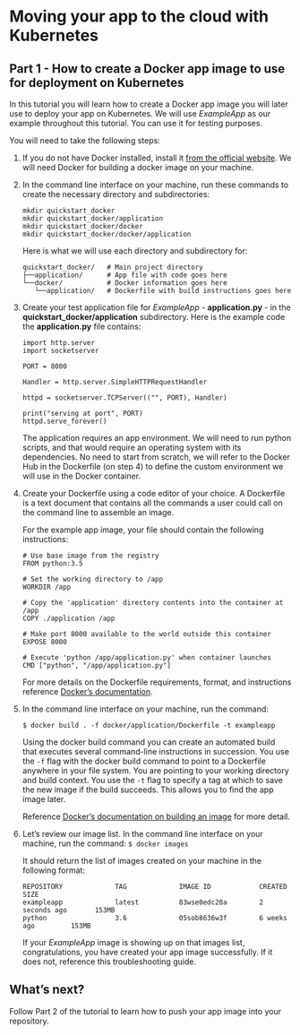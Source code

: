 # Moving your app to the cloud with Kubernetes
## Part 1 - How to create a Docker app image to use for deployment on Kubernetes

In this tutorial you will learn how to create a Docker app image you will later use to deploy your app on Kubernetes.
We will use _ExampleApp_ as our example throughout this tutorial. You can use it for testing purposes.

You will need to take the following steps:

1. If you do not have Docker installed, install it [from the official website](https://docs.docker.com/get-docker/). We will need Docker for building a docker image on your machine.

2. In the command line interface on your machine, run these commands to create the necessary directory and subdirectories:

   ```
   mkdir quickstart_docker
   mkdir quickstart_docker/application
   mkdir quickstart_docker/docker
   mkdir quickstart_docker/docker/application
   ```


   Here is what we will use each directory and subdirectory for:

   ```
   quickstart_docker/   # Main project directory
   ├──application/      # App file with code goes here
   └──docker/           # Docker information goes here
      └──application/   # Dockerfile with build instructions goes here
   ```


3. Create your test application file for _ExampleApp_ - __application.py__ - in the __quickstart_docker/application__ subdirectory. Here is the example code the __application.py__ file contains:

   ```
   import http.server
   import socketserver

   PORT = 8000

   Handler = http.server.SimpleHTTPRequestHandler

   httpd = socketserver.TCPServer(("", PORT), Handler)

   print("serving at port", PORT)
   httpd.serve_forever()
   ```

   The application requires an app environment. We will need to run python scripts, and that would require an operating system with its dependencies. No need to start from scratch, we will refer to the Docker Hub in the Dockerfile (on step 4) to define the custom environment we will use in the Docker container.


4. Create your Dockerfile using a code editor of your choice. A Dockerfile is a text document that contains all the commands a user could call on the command line to assemble an image.

   For the example app image, your file should contain the following instructions:

   ```
   # Use base image from the registry
   FROM python:3.5

   # Set the working directory to /app
   WORKDIR /app

   # Copy the 'application' directory contents into the container at /app
   COPY ./application /app

   # Make port 8000 available to the world outside this container
   EXPOSE 8000

   # Execute 'python /app/application.py' when container launches
   CMD ["python", "/app/application.py"]
   ```

   For more details on the Dockerfile requirements, format, and instructions reference [Docker’s documentation](https://docs.docker.com/engine/reference/builder/).


5. In the command line interface on your machine, run the command:

   ```
   $ docker build . -f docker/application/Dockerfile -t exampleapp
   ```

   Using the docker build command you can create an automated build that executes several command-line instructions in succession.
   You use the ```-f``` flag with the docker build command to point to a Dockerfile anywhere in your file system. You are pointing to your working directory and build context.
   You use the ```-t``` flag to specify a tag at which to save the new image if the build succeeds. This allows you to find the app image later.

   Reference [Docker’s documentation on building an image](https://docs.docker.com/engine/reference/builder/) for more detail.
   

6. Let’s review our image list. In the command line interface on your machine, run the command:
```$ docker images```


   It should return the list of images created on your machine in the following format:
   ```
   REPOSITORY             TAG             IMAGE ID            CREATED             SIZE
   exampleapp             latest          83wse0edc28a        2 seconds ago       153MB
   python                 3.6             05sob8636w3f        6 weeks ago         153MB
   ```


   If your _ExampleApp_ image is showing up on that images list, congratulations, you have created your app image successfully.
   If it does not, reference this troubleshooting guide.

## What’s next?
Follow Part 2 of the tutorial to learn how to push your app image into your repository.
